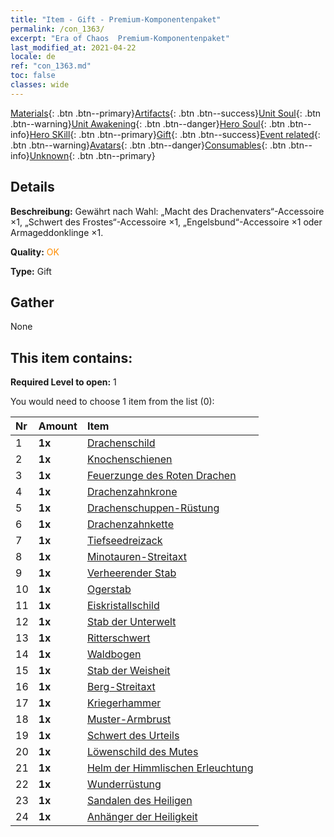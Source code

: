 ```yaml
---
title: "Item - Gift - Premium-Komponentenpaket"
permalink: /con_1363/
excerpt: "Era of Chaos  Premium-Komponentenpaket"
last_modified_at: 2021-04-22
locale: de
ref: "con_1363.md"
toc: false
classes: wide
---
```

 [Materials](/ItemsDE/){: .btn .btn--primary}[Artifacts](/ItemsDE/Artifacts/){: .btn .btn--success}[Unit Soul](/ItemsDE/UnitSoul/){: .btn .btn--warning}[Unit Awakening](/ItemsDE/UnitAwakening/){: .btn .btn--danger}[Hero Soul](/ItemsDE/HeroSoul/){: .btn .btn--info}[Hero SKill](/ItemsDE/HeroSkill/){: .btn .btn--primary}[Gift](/ItemsDE/Gift/){: .btn .btn--success}[Event related](/ItemsDE/Events/){: .btn .btn--warning}[Avatars](/ItemsDE/Avatars/){: .btn .btn--danger}[Consumables](/ItemsDE/Consumables/){: .btn .btn--info}[Unknown](/ItemsDE/Unknown/){: .btn .btn--primary}

## Details
 **Beschreibung:** Gewährt nach Wahl: „Macht des Drachenvaters“-Accessoire ×1, „Schwert des Frostes“-Accessoire ×1, „Engelsbund“-Accessoire ×1 oder Armageddonklinge ×1.

 **Quality:** <span style="color: #FF8C00">OK</span>

 **Type:** Gift

## Gather

  None

## This item contains:

 **Required Level to open:** 1

 You would need to choose 1 item from the list (0):

  | Nr | Amount |     Item    |
  |:---|:-------|:------------|
  | 1 |  **1x** | [Drachenschild](/de/Items/art_144/) |  | 
  | 2 |  **1x** | [Knochenschienen](/de/Items/art_145/) |  | 
  | 3 |  **1x** | [Feuerzunge des Roten Drachen](/de/Items/art_146/) |  | 
  | 4 |  **1x** | [Drachenzahnkrone](/de/Items/art_147/) |  | 
  | 5 |  **1x** | [Drachenschuppen-Rüstung](/de/Items/art_148/) |  | 
  | 6 |  **1x** | [Drachenzahnkette](/de/Items/art_149/) |  | 
  | 7 |  **1x** | [Tiefseedreizack](/de/Items/art_160/) |  | 
  | 8 |  **1x** | [Minotauren-Streitaxt](/de/Items/art_161/) |  | 
  | 9 |  **1x** | [Verheerender Stab](/de/Items/art_162/) |  | 
  | 10 |  **1x** | [Ogerstab](/de/Items/art_163/) |  | 
  | 11 |  **1x** | [Eiskristallschild](/de/Items/art_164/) |  | 
  | 12 |  **1x** | [Stab der Unterwelt](/de/Items/art_165/) |  | 
  | 13 |  **1x** | [Ritterschwert](/de/Items/art_166/) |  | 
  | 14 |  **1x** | [Waldbogen](/de/Items/art_167/) |  | 
  | 15 |  **1x** | [Stab der Weisheit](/de/Items/art_168/) |  | 
  | 16 |  **1x** | [Berg-Streitaxt](/de/Items/art_169/) |  | 
  | 17 |  **1x** | [Kriegerhammer](/de/Items/art_170/) |  | 
  | 18 |  **1x** | [Muster-Armbrust](/de/Items/art_171/) |  | 
  | 19 |  **1x** | [Schwert des Urteils](/de/Items/art_150/) |  | 
  | 20 |  **1x** | [Löwenschild des Mutes](/de/Items/art_151/) |  | 
  | 21 |  **1x** | [Helm der Himmlischen Erleuchtung](/de/Items/art_152/) |  | 
  | 22 |  **1x** | [Wunderrüstung](/de/Items/art_153/) |  | 
  | 23 |  **1x** | [Sandalen des Heiligen](/de/Items/art_154/) |  | 
  | 24 |  **1x** | [Anhänger der Heiligkeit](/de/Items/art_155/) |  | 
